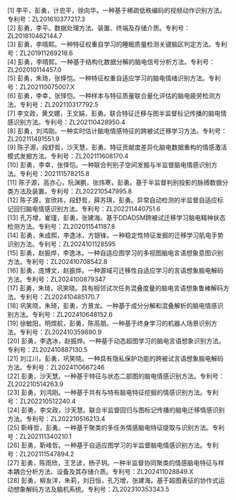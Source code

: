 [1]	李平，彭勇，计忠平，徐向华。一种基于稀疏低秩编码的视频动作识别方法。专利号：ZL201610377217.3   
[2]	彭勇，李平。数据处理方法、装置、终端及存储介质。专利号：ZL201810462144.7   
[3]	彭勇，李晴熙。一种特征权重自学习的睡眠质量检测关键脑区判定方法。专利号：ZL201911269218.6   
[4]	彭勇，李晴熙。一种基于结构化数据分解的脑电信号分析方法。专利号：ZL202010114457.0   
[5]	彭勇，朱琦，张怿恺。一种特征权重自适应学习的脑电情绪识别方法。专利号：ZL202110075007.X   
[6]	彭勇，李幸，张怿恺。一种样本与特征质量联合量化评估的脑电疲劳检测方法。专利号：ZL202110317792.5   
[7]	李文政，黄文娜，王文娟，彭勇。联合特征迁移与图半监督标记传播的脑电情感识别方法。专利号：ZL202110428950.4   
[8]	彭勇，刘鸿刚。一种实时估计脑电情感特征的跨被试迁移学习方法。专利号：ZL202111491551.9   
[9]	陈子源，段舒哲，沙天慧，彭勇。特征贡献度差异化脑电数据重构的情感激活模式发掘方法。专利号：ZL202111608170.4   
[10] 彭勇，李幸，张怿恺。一种联合判别子空间发掘与半监督脑电情感识别方法。专利号：202111578215.8   
[11] 陈子源，高亦心，阮渊鹏，张炜寒，彭勇。基于半监督判别投影的脉搏数据分类方法及装置。专利号：ZL202210547995.8   
[12] 陈子源，宣欣祎，段舒哲，薛苏琪，彭勇。异常自动检测的半监督自适应标记回归脑电情感识别方法。专利号：ZL202211440751.6   
[13] 孔万增，崔瑾，彭勇，张建海。基于DDADSM跨被试迁移学习脑电精神状态检测方法。专利号：ZL202011541187.8   
[14] 彭勇，朱成熙，李逸冰，方银锋。一种稳定性特征发掘的迁移学习肌电手势识别方法。专利号：ZL2024101128595   
[15] 彭勇，赵振烨，李逸冰。一种自适应图学习的多视图脑电言语想象意图识别方法。专利号：ZL202410708542.8   
[16] 彭勇，庞博文，赵振烨。一种源域可迁移性自适应学习的言语想象脑电解码方法。专利号：ZL2024100879347   
[17] 彭勇，朱琦，巩笑晓。具有相邻试次任务混叠度量的脑电言语想象鲁棒解码方法。专利号：ZL202410485170.7   
[18] 巩笑晓，朱琦，彭勇，方景龙。一种基于成分分解和混叠解析的脑电情感识别方法。专利号：ZL202410648152.6   
[19] 徐敏阳，明煜航，彭勇，陈高朋。一种基于终身学习的机器人场景识别方法。专利号：ZL202410359890.9   
[20]	彭勇，李逸冰，赵振烨。一种基于动态超图学习的脑电言语想象识别方法。专利号：ZL202410887130.5   
[21]	刘江川，彭勇，巩笑晓。一种具有隐私保护功能的跨被试言语想象脑电解码方法。专利号：ZL2024110667246   
[22]	彭勇，沙天慧。一种基于特征与状态二部图的脑电情感识别方法。专利号：ZL202210514263.9   
[23]	彭勇，刘鸿刚。一种基于共有与特有脑电特征挖掘的情感识别方法。专利号：ZL202210512240.4   
[24]	彭勇，李文政，沙天慧。联合半监督回归与图标记传播的脑电迁移情感识别方法。专利号：ZL202210516213.4   
[25]	靳峰哲，彭勇。一种基于聚类的多任务情感脑电特征提取与识别方法。专利号：ZL202111340210.1   
[26]	彭勇，靳峰哲。一种基于自适应图学习的半监督脑电情感识别方法。专利号：ZL202111547894.2   
[27]	彭勇，陈雨欣，王艺谚，杨子玥。一种半监督协同聚类的情感脑电特征与样本耦合分析方法、设备及其存储介质。专利号：ZL202411028849.X   
[28]	彭勇，柳友洋，朱莉，刘日恒，孔万增，张建海。基于超图表征的协作式运动想象解码方法及脑机系统。专利号：ZL202310353343.5   
